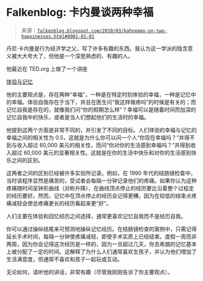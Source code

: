 <!--yml

category: 未分类

日期：2024 年 5 月 12 日 21:37:38

-->

# Falkenblog: 卡内曼谈两种幸福

> 来源：[`falkenblog.blogspot.com/2010/03/kahneman-on-two-happinesses.html#0001-01-01`](http://falkenblog.blogspot.com/2010/03/kahneman-on-two-happinesses.html#0001-01-01)

丹尼·卡内曼是行为经济学之父，写了许多有趣的东西。我认为这一学派的隐含意义被大大夸大了，但他是一个深思熟虑的、有趣的人。

他最近在 TED.org 上做了一个讲座

[体验与记忆](http://www.ted.com/talks/daniel_kahneman_the_riddle_of_experience_vs_memory.html)

他的主要观点是，存在两种“幸福”，一种是在特定时刻体验的幸福，一种是记忆中的幸福。体验自我存在于当下，并且在医生问“我这样做疼吗”的时候是有关的；而记忆自我是存在的，就像我们问“你的假期怎么样”？幸福可以是随着时间而加深的记忆自我中的快乐，或者是当人们想起他们的生活时的幸福。

他提到这两个方面是非常不同的，并引发了不同的目标。人们体验的幸福与记忆的幸福之间的相关性为 0.5，这就是为什么你可以问一个人“你现在幸福吗？”并得不到与收入超过 60,000 美元的相关性，而问“你对你的生活感到幸福吗？”并得到收入超过 60,000 美元的显著相关性。这就是在你的生活中快乐和对你的生活感到快乐之间的区别。

这两者之间的区别已经被许多实验所记录。例如，在 1990 年代的结肠镜检查中，当时该程序显然是痛苦的，受试者会每隔一分钟记录他们的疼痛。如果你认为这种疼痛随时间呈钟形曲线（对称升降），在曲线顶点停止的经历要比沿着整个过程走的经历要好。然而，记忆中在顶点停止的经历会记得更糟，因为在较低的结束点疼痛减轻会使总疼痛更长的经历看起来更“好”。

人们主要在体验和回忆经历之间选择，通常更喜欢记忆自我而不是经历自我。

你可以通过操纵结尾来可预测地操纵记忆经历。在结肠镜检查的案例中，只需记得延长手术时间，每隔一分钟使疼痛减轻，即使手术实质上已经结束。度假一周而非两周，因为你会记得这次经历是一样的，因为一旦超过几天，你去希腊的记忆基本上被分配了一定的时间。这解释了为什么人们通常喜欢生孩子，并认为他们增加了生活满意度，但通常不喜欢和孩子一起玩或互动。

无论如何，请听他的讲话，非常有趣（尽管我刚刚告诉了你主要观点）。
